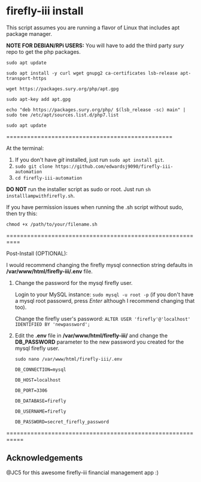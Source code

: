 # firefly-iii install
This script assumes you are running a flavor of Linux that includes apt package manager.

**NOTE FOR DEBIAN/RPi USERS:** You will have to add the third party _sury_ repo to get the php packages.

`sudo apt update`

`sudo apt install -y curl wget gnupg2 ca-certificates lsb-release apt-transport-https`

`wget https://packages.sury.org/php/apt.gpg`

`sudo apt-key add apt.gpg`

`echo "deb https://packages.sury.org/php/ $(lsb_release -sc) main" | sudo tee /etc/apt/sources.list.d/php7.list`

`sudo apt update`

================================================

At the terminal:

  1. If you don't have _git_ installed, just run `sudo apt install git`.
  2. `sudo git clone https://github.com/edwardsj9090/firefly-iii-automation`
  3. `cd firefly-iii-automation`

**DO NOT** run the installer script as sudo or root.  Just run `sh installlampwithfirefly.sh`.
 
 If you have permission issues when running the .sh script without sudo, then try this:
 
 `chmod +x /path/to/your/filename.sh`

==========================================================

Post-Install (OPTIONAL):

I would recommend changing the firefly mysql connection string defaults in **/var/www/html/firefly-iii/.env** file.

  1.  Change the password for the mysql firefly user.

        Login to your MySQL instance: `sudo mysql -u root -p` (if you don't have a mysql root passowrd, press _Enter_ although I recommend changing that too).
        
        Change the firefly user's password: `ALTER USER 'firefly'@'localhost' IDENTIFIED BY 'newpassword';`
        
  2. Edit the **.env** file in **/var/www/html/firefly-iii/** and change the **DB_PASSWORD** parameter to the new password you created for the mysql firefly user.

        `sudo nano /var/www/html/firefly-iii/.env`

         DB_CONNECTION=mysql

         DB_HOST=localhost

         DB_PORT=3306

         DB_DATABASE=firefly

         DB_USERNAME=firefly

         DB_PASSWORD=secret_firefly_password
         
===========================================================

## Acknowledgements

@JC5 for this awesome firefly-iii financial management app :)
